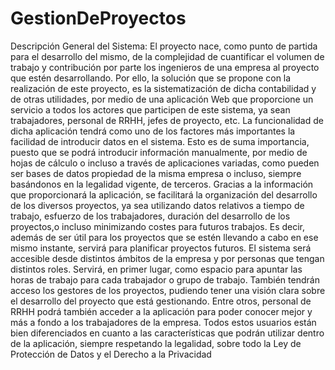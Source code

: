 # GestionDeProyectos
Descripción General del Sistema: El proyecto nace, como punto de partida para el desarrollo del mismo, de la complejidad de cuantificar el volumen de trabajo y contribución por parte los ingenieros de una empresa al proyecto que estén desarrollando. Por ello, la solución que se propone con la realización de este proyecto, es la sistematización de dicha contabilidad y de otras utilidades, por medio de una aplicación Web que proporcione un servicio a todos los actores que participen de este sistema, ya sean trabajadores, personal de RRHH, jefes de proyecto, etc. La funcionalidad de dicha aplicación tendrá como uno de los factores más importantes la facilidad de introducir datos en el sistema. Esto es de suma importancia, puesto que se podrá introducir información manualmente, por medio de hojas de cálculo o incluso a través de aplicaciones variadas, como pueden ser bases de datos propiedad de la misma empresa o incluso, siempre basándonos en la legalidad vigente, de terceros. Gracias a la información que proporcionará la aplicación, se facilitará la organización del desarrollo de los diversos proyectos, ya sea utilizando datos relativos a tiempo de trabajo, esfuerzo de los trabajadores, duración del desarrollo de los proyectos,o incluso minimizando costes para futuros trabajos. Es decir, además de ser útil para los proyectos que se estén llevando a cabo en ese mismo instante, servirá para planificar proyectos futuros. El sistema será accesible desde distintos ámbitos de la empresa y por personas que tengan distintos roles. Servirá, en primer lugar, como espacio para apuntar las horas de trabajo para cada trabajador o grupo de trabajo. También tendrán acceso los gestores de los proyectos, pudiendo tener una visión clara sobre el desarrollo del proyecto que está gestionando. Entre otros, personal de RRHH podrá también acceder a la aplicación para poder conocer mejor y más a fondo a los trabajadores de la empresa. Todos estos usuarios están bien diferenciados en cuanto a las características que podrán utilizar dentro de la aplicación, siempre respetando la legalidad, sobre todo la Ley de Protección de Datos y el Derecho a la Privacidad
